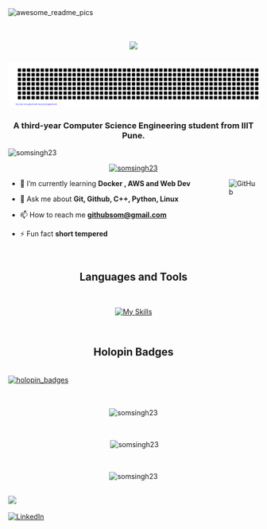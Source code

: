 <img width="1000" alt="awesome_readme_pics" src="https://user-images.githubusercontent.com/91485305/196938698-5406938f-e4e6-4b89-9599-7619342be540.png">
<h1 align = "center" ><img src = "https://readme-typing-svg.herokuapp.com?font=Kalam&size=40&duration=2000&pause=380&color=02A8F7&center=true&vCenter=true&width=443&height=55&lines=Hi+%F0%9F%91%8B%2C+I'm+Som"/></h1>

![gitartwork](gitartwork.svg)
<h3 align="center">A third-year Computer Science Engineering student from IIIT Pune.</h3>

<p align="left"> <img src="https://komarev.com/ghpvc/?username=somsingh23&label=Profile%20views&color=0e75b6&style=flat" alt="somsingh23" /> </p>

<p align="center"> <a href="https://github.com/ryo-ma/github-profile-trophy"><img src="https://github-profile-trophy.vercel.app/?username=SomSingh23&theme=juicyfresh&no-bg=true" alt="somsingh23" /></a> </p>
<img alt="GitHub" src="https://github.githubassets.com/images/mona-loading-dark.gif" width="60" height="60" align="right"  />

- 🌱 I’m currently learning <b>Docker , AWS and Web Dev</b>

- 💬 Ask me about **Git, Github, C++, Python, Linux**

- 📫 How to reach me **githubsom@gmail.com**

- ⚡ Fun fact **short tempered**

<br>
<h2 align="center" class="font">Languages and Tools</h2>
<br>
<p align="center"><a href="https://skills.thijs.gg"><img src="https://skills.thijs.gg/icons?i=aws,bootstrap,blender,c,cpp,css,docker,git,github,githubactions,html,java,js,linux,mongodb,nodejs,postgres,py,react,redis,regex,rust,vim,vscode" alt="My Skills"></a></p>
<br>
<h2 align="center" class="font">Holopin Badges</h2>
<br>
<a href="https://www.holopin.io/@som_23" target="blank"><img width="1000" alt="holopin_badges" src="https://holopin.me/som_23"></a>
<br>
<br>
<br>
<div align="center"><p><img align="center" src="https://github-readme-stats.vercel.app/api/top-langs/?username=SomSingh23&amp;langs_count=7&amp;theme=tokyonight" alt="somsingh23" /></p>
<br>
<p>&nbsp;<img align="center" src="https://awesome-github-stats.azurewebsites.net/user-stats/SomSingh23?cardType=level&theme=github-dark&preferLogin=false&Border=DDDDDD" alt="somsingh23" /></p>
<br>
<p><img align="center" src="https://github-readme-streak-stats.herokuapp.com/?user=SomSingh23&amp;theme=blue-green" alt="somsingh23" /></p></div>

<br>
<img src = "https://github-readme-activity-graph.vercel.app/graph?username=SomSingh23&theme=react-dark">
<br>

[![LinkedIn](https://img.shields.io/badge/LinkedIn-Connect-blue?style=for-the-badge&logo=linkedin)](https://www.linkedin.com/in/som-singh-lodhi-59b5b9226/)
